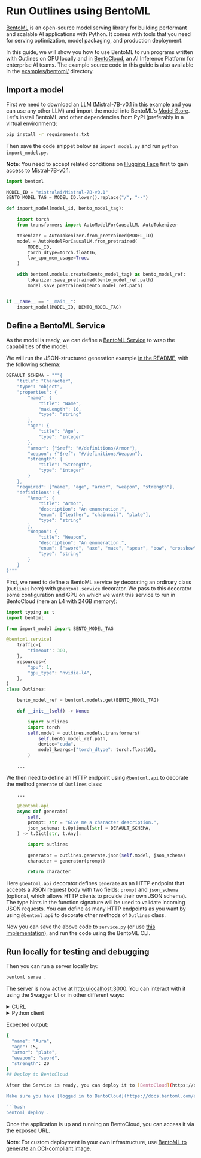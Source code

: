 # Run Outlines using BentoML

[BentoML](https://github.com/bentoml/BentoML) is an open-source model serving library for building performant and scalable AI applications with Python. It comes with tools that you need for serving optimization, model packaging, and production deployment.

In this guide, we will show you how to use BentoML to run programs written with Outlines on GPU locally and in [BentoCloud](https://www.bentoml.com/), an AI Inference Platform for enterprise AI teams. The example source code in this guide is also available in the [examples/bentoml/](https://github.com/outlines-dev/outlines/blob/main/examples/bentoml/) directory.

## Import a model

First we need to download an LLM (Mistral-7B-v0.1 in this example and you can use any other LLM) and import the model into BentoML's [Model Store](https://docs.bentoml.com/en/latest/guides/model-store.html). Let's install BentoML and other dependencies from PyPi (preferably in a virtual environment):

```bash
pip install -r requirements.txt
```

Then save the code snippet below as `import_model.py` and run `python import_model.py`.

**Note**: You need to accept related conditions on [Hugging Face](https://huggingface.co/mistralai/Mistral-7B-v0.1) first to gain access to Mistral-7B-v0.1.

```python
import bentoml

MODEL_ID = "mistralai/Mistral-7B-v0.1"
BENTO_MODEL_TAG = MODEL_ID.lower().replace("/", "--")

def import_model(model_id, bento_model_tag):

    import torch
    from transformers import AutoModelForCausalLM, AutoTokenizer

    tokenizer = AutoTokenizer.from_pretrained(MODEL_ID)
    model = AutoModelForCausalLM.from_pretrained(
        MODEL_ID,
        torch_dtype=torch.float16,
        low_cpu_mem_usage=True,
    )

    with bentoml.models.create(bento_model_tag) as bento_model_ref:
        tokenizer.save_pretrained(bento_model_ref.path)
        model.save_pretrained(bento_model_ref.path)


if __name__ == "__main__":
    import_model(MODEL_ID, BENTO_MODEL_TAG)
```

## Define a BentoML Service

As the model is ready, we can define a [BentoML Service](https://docs.bentoml.com/en/latest/guides/services.html) to wrap the capabilities of the model.

We will run the JSON-structured generation example [in the README](https://github.com/outlines-dev/outlines?tab=readme-ov-file#efficient-json-generation-following-a-json-schema), with the following schema:


```python
DEFAULT_SCHEMA = """{
    "title": "Character",
    "type": "object",
    "properties": {
        "name": {
            "title": "Name",
            "maxLength": 10,
            "type": "string"
        },
        "age": {
            "title": "Age",
            "type": "integer"
        },
        "armor": {"$ref": "#/definitions/Armor"},
        "weapon": {"$ref": "#/definitions/Weapon"},
        "strength": {
            "title": "Strength",
            "type": "integer"
        }
    },
    "required": ["name", "age", "armor", "weapon", "strength"],
    "definitions": {
        "Armor": {
            "title": "Armor",
            "description": "An enumeration.",
            "enum": ["leather", "chainmail", "plate"],
            "type": "string"
        },
        "Weapon": {
            "title": "Weapon",
            "description": "An enumeration.",
            "enum": ["sword", "axe", "mace", "spear", "bow", "crossbow"],
            "type": "string"
        }
    }
}"""
```

First, we need to define a BentoML service by decorating an ordinary class (`Outlines` here) with `@bentoml.service` decorator. We pass to this decorator some configuration and GPU on which we want this service to run in BentoCloud (here an L4 with 24GB memory):

```python
import typing as t
import bentoml

from import_model import BENTO_MODEL_TAG

@bentoml.service(
    traffic={
        "timeout": 300,
    },
    resources={
        "gpu": 1,
        "gpu_type": "nvidia-l4",
    },
)
class Outlines:

    bento_model_ref = bentoml.models.get(BENTO_MODEL_TAG)

    def __init__(self) -> None:

        import outlines
        import torch
        self.model = outlines.models.transformers(
            self.bento_model_ref.path,
            device="cuda",
            model_kwargs={"torch_dtype": torch.float16},
        )

    ...
```

We then need to define an HTTP endpoint using `@bentoml.api` to decorate the method `generate` of `Outlines` class:

```python
    ...

    @bentoml.api
    async def generate(
        self,
        prompt: str = "Give me a character description.",
        json_schema: t.Optional[str] = DEFAULT_SCHEMA,
    ) -> t.Dict[str, t.Any]:

        import outlines

        generator = outlines.generate.json(self.model, json_schema)
        character = generator(prompt)

        return character
```

Here `@bentoml.api` decorator defines `generate` as an HTTP endpoint that accepts a JSON request body with two fields: `prompt` and `json_schema` (optional, which allows HTTP clients to provide their own JSON schema). The type hints in the function signature will be used to validate incoming JSON requests. You can define as many HTTP endpoints as you want by using `@bentoml.api` to decorate other methods of `Outlines` class.

Now you can save the above code to `service.py` (or use [this implementation](https://github.com/outlines-dev/outlines/blob/main/examples/bentoml/)), and run the code using the BentoML CLI.

## Run locally for testing and debugging

Then you can run a server locally by:

```bash
bentoml serve .
```

The server is now active at <http://localhost:3000>. You can interact with it using the Swagger UI or in other different ways:

<details>

<summary>CURL</summary>

```bash
curl -X 'POST' \
  'http://localhost:3000/generate' \
  -H 'accept: application/json' \
  -H 'Content-Type: application/json' \
  -d '{
  "prompt": "Give me a character description."
}'
```

</details>

<details>

<summary>Python client</summary>

```python
import bentoml

with bentoml.SyncHTTPClient("http://localhost:3000") as client:
    response = client.generate(
        prompt="Give me a character description"
    )
    print(response)
```

</details>

Expected output:

```bash
{
  "name": "Aura",
  "age": 15,
  "armor": "plate",
  "weapon": "sword",
  "strength": 20
}
## Deploy to BentoCloud

After the Service is ready, you can deploy it to [BentoCloud](https://docs.bentoml.com/en/latest/bentocloud/get-started.html) for better management and scalability. [Sign up](https://cloud.bentoml.com/signup) if you haven't got a BentoCloud account.

Make sure you have [logged in to BentoCloud](https://docs.bentoml.com/en/latest/bentocloud/how-tos/manage-access-token.html), then run the following command to deploy it.

```bash
bentoml deploy .
```

Once the application is up and running on BentoCloud, you can access it via the exposed URL.

**Note**: For custom deployment in your own infrastructure, use [BentoML to generate an OCI-compliant image](https://docs.bentoml.com/en/latest/guides/containerization.html).